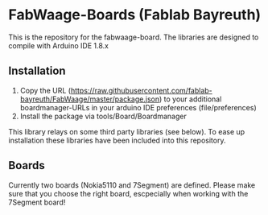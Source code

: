 # FabWaage-Boards (Fablab Bayreuth)
This is the repository for the fabwaage-board. The libraries are designed to compile with Arduino IDE 1.8.x

## Installation
1. Copy the URL (https://raw.githubusercontent.com/fablab-bayreuth/FabWaage/master/package.json) to your additional boardmanager-URLs in your arduino IDE preferences (file/preferences)
2. Install the package via tools/Board/Boardmanager

This library relays on some third party libraries (see below). To ease up installation
these libraries have been included into this repository.

## Boards
Currently two boards (Nokia5110 and 7Segment) are defined. Please make sure that you choose the right board, 
escpecially when working with the 7Segment board!